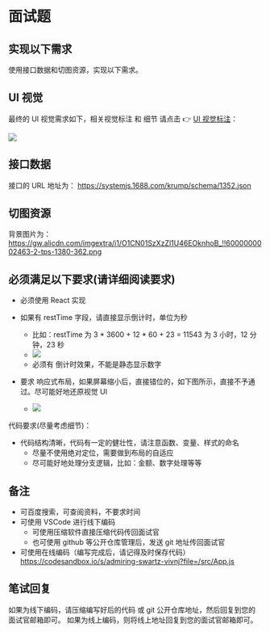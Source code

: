 # 面试题

## 实现以下需求
使用接口数据和切图资源，实现以下需求。
## UI 视觉
最终的 UI 视觉需求如下，相关视觉标注 和 细节 请点击 👉  [UI 视觉标注](https://systemjs.1688.com/krump/schema/1360.html)：

![](https://cdn.nlark.com/yuque/0/2021/png/86887/1637570798515-0628077f-7092-41a1-bbc3-825e9143da21.png?x-oss-process=image%2Fresize%2Cw_444%2Climit_0)
## 接口数据
接口的 URL 地址为：
https://systemjs.1688.com/krump/schema/1352.json
## 切图资源
背景图片为：
https://gw.alicdn.com/imgextra/i1/O1CN01SzXzZl1U46EOknhoB_!!6000000002463-2-tps-1380-362.png
## 必须满足以下要求(请详细阅读要求)
- 必须使用 React 实现
- 如果有 restTime 字段，请直接显示倒计时，单位为秒
  - 比如：restTime 为 3 * 3600 + 12 * 60 + 23 = 11543 为 3 小时，12 分钟，23 秒
  - ![](https://cdn.nlark.com/yuque/0/2021/png/86887/1637571681126-d7156219-704a-48b4-b124-fc9e8930d508.png)
  - 必须有 倒计时效果，不能是静态显示数字
- 要求 响应式布局，如果屏幕缩小后，直接错位的，如下图所示，直接不予通过。尽可能好地还原视觉 UI

  - ![](https://cdn.nlark.com/yuque/0/2021/png/86887/1639016651892-b96dc6b2-8d9f-4d0e-9975-58887591102c.png?x-oss-process=image%2Fresize%2Cw_365%2Climit_0)

代码要求(尽量考虑细节)：
- 代码结构清晰，代码有一定的健壮性，请注意函数、变量、样式的命名
  - 尽量不使用绝对定位，需要做到布局的自适应
  - 尽可能好地处理分支逻辑，比如：金额、数字处理等等
## 备注
- 可百度搜索，可查阅资料，不要求时间
- 可使用 VSCode 进行线下编码
  - 可使用压缩软件直接压缩代码传回面试官
  - 也可使用 github 等公开仓库管理后，发送 git 地址传回面试官
- 可使用在线编码（编写完成后，请记得及时保存代码）
https://codesandbox.io/s/admiring-swartz-vivnj?file=/src/App.js
## 笔试回复
如果为线下编码，请压缩编写好后的代码 或 git 公开仓库地址，然后回复到您的面试官邮箱即可。
如果为线上编码，则将线上地址回复到您的面试官邮箱即可。
